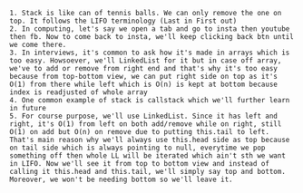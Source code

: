     1. Stack is like can of tennis balls. We can only remove the one on top. It follows the LIFO terminology (Last in First out)
    2. In computing, let's say we open a tab and go to insta then youtube then fb. Now to come back to insta, we'll keep clicking back btn until we come there.
    3. In interviews, it's common to ask how it's made in arrays which is too easy. Howsoever, we'll LinkedList for it but in case off array, we've to add or remove from right end and that's why it's too easy because from top-bottom view, we can put right side on top as it's O(1) from there while left which is O(n) is kept at bottom because index is readjusted of whole array
    4. One common example of stack is callstack which we'll further learn in future
    5. For course purpose, we'll use LinkedList. Since it has left and right, it's O(1) from left on both add/remove while on right, still O(1) on add but O(n) on remove due to putting this.tail to left. That's main reason why we'll always use this.head side as top because on tail side which is always pointing to null, everytime we pop something off then whole LL will be iterated which ain't sth we want in LIFO. Now we'll see it from top to bottom view and instead of calling it this.head and this.tail, we'll simply say top and bottom. Moreover, we won't be needing bottom so we'll leave it.
